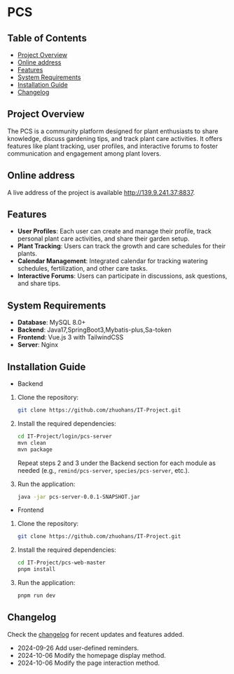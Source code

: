 # PCS

## Table of Contents

- [Project Overview](#project-overview)
- [Online address](#online-address)
- [Features](#features)
- [System Requirements](#system-requirements)
- [Installation Guide](#installation-guide)
- [Changelog](#changelog)

## Project Overview

The PCS is a community platform designed for plant enthusiasts to share knowledge, discuss gardening tips, and track plant care activities. It offers features like plant tracking, user profiles, and interactive forums to foster communication and engagement among plant lovers.

## Online address

A live address of the project is available <http://139.9.241.37:8837>.

## Features

- **User Profiles**: Each user can create and manage their profile, track personal plant care activities, and share their garden setup.
- **Plant Tracking**: Users can track the growth and care schedules for their plants.
- **Calendar Management**: Integrated calendar for tracking watering schedules, fertilization, and other care tasks.
- **Interactive Forums**: Users can participate in discussions, ask questions, and share tips.

## System Requirements

- **Database**: MySQL 8.0+
- **Backend**: Java17,SpringBoot3,Mybatis-plus,Sa-token
- **Frontend**: Vue.js 3 with TailwindCSS
- **Server**: Nginx

## Installation Guide

* Backend

1. Clone the repository:

   ```bash
   git clone https://github.com/zhuohans/IT-Project.git
   ```

2. Install the required dependencies:

   ```bash
   cd IT-Project/login/pcs-server
   mvn clean
   mvn package
   ```

   Repeat steps 2 and 3 under the Backend section for each module as needed (e.g., `remind/pcs-server`, `species/pcs-server`, etc.).

3. Run the application:

   ```bash
   java -jar pcs-server-0.0.1-SNAPSHOT.jar
   ```

* Frontend

1. Clone the repository:

   ```bash
   git clone https://github.com/zhuohans/IT-Project.git
   ```

2. Install the required dependencies:

   ```bash
   cd IT-Project/pcs-web-master
   pnpm install
   ```

3. Run the application:

   ```bash
   pnpm run dev
   ```

## Changelog

Check the [changelog](#) for recent updates and features added.

* 2024-09-26 Add user-defined reminders.
* 2024-10-06 Modify the homepage display method.
* 2024-10-06 Modify the page interaction method.
